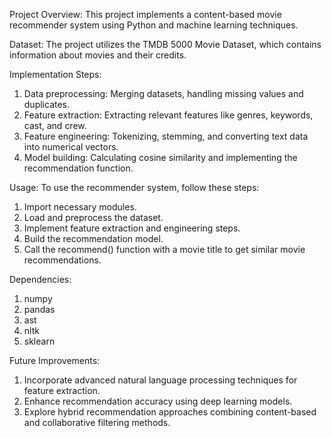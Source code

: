 Project Overview:
This project implements a content-based movie recommender system using Python and machine learning techniques.

Dataset:
The project utilizes the TMDB 5000 Movie Dataset, which contains information about movies and their credits.

Implementation Steps:
1. Data preprocessing: Merging datasets, handling missing values and duplicates.
2. Feature extraction: Extracting relevant features like genres, keywords, cast, and crew.
3. Feature engineering: Tokenizing, stemming, and converting text data into numerical vectors.
4. Model building: Calculating cosine similarity and implementing the recommendation function.

Usage:
To use the recommender system, follow these steps:
1. Import necessary modules.
2. Load and preprocess the dataset.
3. Implement feature extraction and engineering steps.
4. Build the recommendation model.
5. Call the recommend() function with a movie title to get similar movie recommendations.

Dependencies:
1. numpy
2. pandas
3. ast
4. nltk
5. sklearn

Future Improvements:
1. Incorporate advanced natural language processing techniques for feature extraction.
2. Enhance recommendation accuracy using deep learning models.
3. Explore hybrid recommendation approaches combining content-based and collaborative filtering methods.
